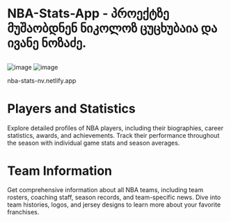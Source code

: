 # NBA-Stats-App - პროექტზე მუშაობდნენ ნიკოლოზ ცუცხუბაია და ივანე ნოზაძე.
##
![image](https://github.com/NikolozTsutskhubaia/NBA-Stats-App/assets/115501603/fb8efd4c-0cec-4580-80ce-163dd095d303) ![image](https://github.com/NikolozTsutskhubaia/NBA-Stats-App/assets/115501603/2d6f535a-f32e-401d-8a6a-2c586f8c6430)


nba-stats-nv.netlify.app

# Players and Statistics
   
Explore detailed profiles of NBA players, including their biographies, career statistics, awards, and achievements. Track their performance throughout the season with individual game stats and season averages.

# Team Information

Get comprehensive information about all NBA teams, including team rosters, coaching staff, season records, and team-specific news. Dive into team histories, logos, and jersey designs to learn more about your favorite franchises.
